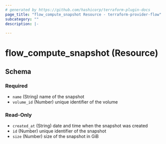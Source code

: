```yaml
---
# generated by https://github.com/hashicorp/terraform-plugin-docs
page_title: "flow_compute_snapshot Resource - terraform-provider-flow"
subcategory: ""
description: |-
  
---
```


# flow_compute_snapshot (Resource)





<!-- schema generated by tfplugindocs -->
## Schema

### Required

- `name` (String) name of the snapshot
- `volume_id` (Number) unique identifier of the volume

### Read-Only

- `created_at` (String) date and time when the snapshot was created
- `id` (Number) unique identifier of the snapshot
- `size` (Number) size of the snapshot in GiB


